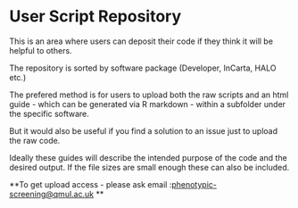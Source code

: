 # User Script Repository

This is an area where users can deposit their code if they think it will be helpful to others.

The repository is sorted by software package (Developer, InCarta, HALO etc.)

The prefered method is for users to upload both the raw scripts and an html guide - which can be generated via R markdown - within a subfolder under the specific software. 

But it would also be useful if you find a solution to an issue just to upload the raw code.

Ideally these guides will describe the intended purpose of the code and the desired output. If the file sizes are small enough these can also be included. 

**To get upload access - please ask email :phenotypic-screening@qmul.ac.uk **
